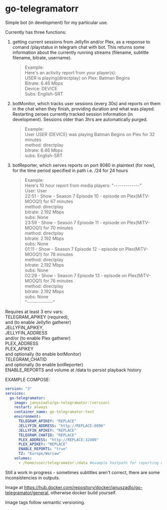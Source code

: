 # go-telegramatorr

Simple bot (in development) for my particular use.

Currently has three functions:
1. getting current sessions from Jellyfin and/or Plex, as a response to comand /playstatus in telegram chat with bot. This returns some information about the currently running streams (filename, subtitle filename, bitrate, username).
    >Example:  
    Here's an activity report from your player(s):  
    USER is playing(directplay) on Plex: Batman Begins  
    Bitrate: 6.46 Mbps  
    Device: DEVICE  
    Subs: English-SRT  

2. botMonitor, which tracks user sessions (every 30s) and reports on them in the chat when they finish, providing duration and what was played. Restarting zeroes currently tracked session information (in development). Sessions older than 3hrs are automatically purged.
    >Example:  
    User USER (DEVICE) was playing Batman Begins on Plex for 32 minutes  
    method: directplay  
    bitrate: 6.46 Mbps  
    subs: English-SRT  
3. botReporter, which serves reports on port 8080 in plaintext (for now), for the time period specified in path i.e. /24 for 24 hours  
    >Example:  
    Here's 10 hour report from media players:
    "-------------"  
    User: User  
    22:51 - Show - Season 7 Episode 10 - episode on Plex(MiTV-MOOQ1) for 67 minutes  
    method: directplay  
    bitrate: 2.192 Mbps  
    subs: None  
    23:59 - Show - Season 7 Episode 11 - episode on Plex(MiTV-MOOQ1) for 70 minutes  
    method: directplay  
    bitrate: 2.192 Mbps  
    subs: None  
    01:11 - Show - Season 7 Episode 12 - episode on Plex(MiTV-MOOQ1) for 78 minutes  
    method: directplay  
    bitrate: 2.192 Mbps  
    subs: None  
    02:29 - Show - Season 7 Episode 13 - episode on Plex(MiTV-MOOQ1) for 76 minutes  
    method: directplay  
    bitrate: 2.192 Mbps  
    subs: None  
    "-------------"  

Requires at least 3 env vars:  
TELEGRAM_APIKEY (required),  
and (to enable Jellyfin gatherer)  
JELLYFIN_APIKEY,  
JELLYFIN_ADDRESS  
and/or (to enable Plex gatherer)  
PLEX_ADDRESS  
PLEX_APIKEY  
and optionally (to enable botMonitor)  
TELEGRAM_CHATID  
and optionally (to enable botReporter)  
ENABLE_REPORTS and volume at /data to persist playback history  

EXAMPLE COMPOSE:   
```yaml  
version: "3"
services:
  go-telegramator:
    image: januszadlo/go-telegramator:(version)
    restart: always
    container_name: go-telegramator-test
    environment:
      TELEGRAM_APIKEY: "REPLACE"
      JELLYFIN_ADDRESS: "http://REPLACE:8096"
      JELLYFIN_APIKEY: "REPLACE"
      TELEGRAM_CHATID: "REPLACE"
      PLEX_ADDRESS: "http://REPLACE:32400"
      PLEX_APIKEY: "REPLACE"
      ENABLE_REPORTS: "true"
      TZ: "Europe/Warsaw"
    volumes:
      - /home/user/telegramator:/data #example hostpath for reporting db
```

Still a work in progress - sometimes subtitles aren't correct, there are some inconsistencies in outputs.

Image at https://hub.docker.com/repository/docker/januszadlo/go-telegramator/general, otherwise docker build yourself.

Image tags follow semantic versioning.

